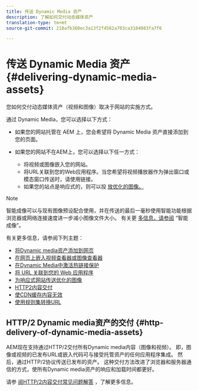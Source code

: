 ```yaml
---
title: 传送 Dynamic Media 资产
description: 了解如何交付动态媒体资产
translation-type: tm+mt
source-git-commit: 218afb360ec3a13f2f4562a703ca3184083fa7f6

---
```



# 传送 Dynamic Media 资产{#delivering-dynamic-media-assets}

您如何交付动态媒体资产（视频和图像）取决于网站的实施方式。

通过 Dynamic Media，您可以选择以下方式：

* 如果您的网站托管在 AEM 上，您会希望将 Dynamic Media 资产直接添加到您的页面。
* 如果您的网站不在AEM上，您可以选择以下任一方式：

   * 将视频或图像嵌入您的网站。
   * 将URL关联到您的Web应用程序。当您希望将视频播放器作为弹出窗口或模态窗口传送时，请使用链接。
   * 如果您的站点是响应式的，则可以投 [放优化的图像。](/help/assets/dynamic-media/responsive-site.md)

>[!NOTE]
>
>智能成像可以与现有图像预设配合使用，并在传送的最后一毫秒使用智能功能根据浏览器或网络连接速度进一步减小图像文件大小。 有关更 [多信息，请参阅](/help/assets/dynamic-media/imaging-faq.md) “智能成像”。

有关更多信息，请参阅下列主题：

* [将Dynamic media资产添加到网页](/help/assets/dynamic-media/adding-dynamic-media-assets-to-pages.md)
* [在网页上嵌入视频查看器或图像查看器](/help/assets/dynamic-media/embed-code.md)
* [在Dynamic Media中激活热链接保护](/help/assets/dynamic-media/hotlink-protection.md)
* [将 URL 关联到您的 Web 应用程序](/help/assets/dynamic-media/linking-urls-to-yourwebapplication.md)
* [为响应式网站传送优化的图像](/help/assets/dynamic-media/responsive-site.md)
* [HTTP2内容交付](/help/assets/dynamic-media/http2faq.md)
* [使CDN缓存内容无效](/help/assets/dynamic-media/invalidate-cdn-cached-content.md)
* [使用规则集转换URL](/help/assets/dynamic-media/using-rulesets-to-transform-urls.md)

## HTTP/2 Dynamic media资产的交付 {#http-delivery-of-dynamic-media-assets}

AEM现在支持通过HTTP/2交付所有Dynamic media内容（图像和视频）。 即，图像或视频的已发布URL或嵌入代码可与接受托管资产的任何应用程序集成。 然后，通过HTTP/2协议传送已发布的资产。 这种交付方法改进了浏览器和服务器通信的方式，使所有Dynamic media资产的响应和加载时间都更好。

请参 [阅HTTP/2内容交付常见问题解答](/help/assets/dynamic-media/http2faq.md) ，了解更多信息。

